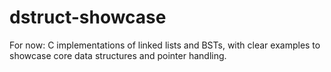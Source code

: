 # dstruct-showcase
For now: C implementations of linked lists and BSTs, with clear examples to showcase core data structures and pointer handling.
